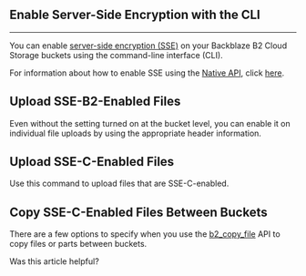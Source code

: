 ## Enable Server-Side Encryption with the CLI

___

You can enable [server-side encryption (SSE)](https://www.backblaze.com/bb/docs/cloud-storage-server-side-encryption) on your Backblaze B2 Cloud Storage buckets using the command-line interface (CLI).

For information about how to enable SSE using the [Native API](https://www.backblaze.com/apidocs/introduction-to-the-b2-native-api), click [here](https://www.backblaze.com/bb/docs/cloud-storage-enable-server-side-encryption-with-the-native-api).

## Upload SSE-B2-Enabled Files

Even without the setting turned on at the bucket level, you can enable it on individual file uploads by using the appropriate header information.

## Upload SSE-C-Enabled Files

Use this command to upload files that are SSE-C-enabled.

## Copy SSE-C-Enabled Files Between Buckets

There are a few options to specify when you use the [b2\_copy\_file](https://www.backblaze.com/apidocs/b2-copy-file) API to copy files or parts between buckets.

Was this article helpful?